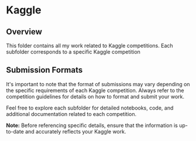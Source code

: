 # Kaggle

## Overview

This folder contains all my work related to Kaggle competitions. Each subfolder corresponds to a specific Kaggle competition
## Submission Formats

It's important to note that the format of submissions may vary depending on the specific requirements of each Kaggle competition. Always refer to the competition guidelines for details on how to format and submit your work.

Feel free to explore each subfolder for detailed notebooks, code, and additional documentation related to each competition.

**Note:** Before referencing specific details, ensure that the information is up-to-date and accurately reflects your Kaggle work.
